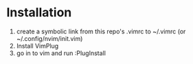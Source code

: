# Installation
1. create a symbolic link from this repo's .vimrc to ~/.vimrc (or ~/.config/nvim/init.vim) 
2. Install VimPlug
3. go in to vim and run :PlugInstall

